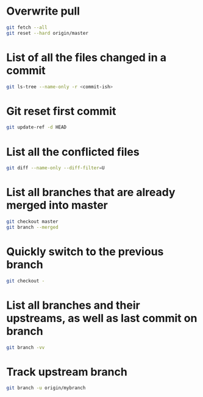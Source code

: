 # Overwrite pull

```sh
git fetch --all
git reset --hard origin/master
```

# List of all the files changed in a commit

```sh
git ls-tree --name-only -r <commit-ish>
```

# Git reset first commit

```sh
git update-ref -d HEAD
```

# List all the conflicted files

```sh
git diff --name-only --diff-filter=U
```

# List all branches that are already merged into master

```sh
git checkout master
git branch --merged
```

# Quickly switch to the previous branch

```sh
git checkout -
```

# List all branches and their upstreams, as well as last commit on branch

```sh
git branch -vv
```

# Track upstream branch

```sh
git branch -u origin/mybranch
```